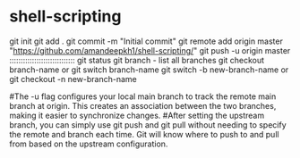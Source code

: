 # shell-scripting
git init
git add .
git commit -m "Initial commit"
git remote add origin master "https://github.com/amandeepkh1/shell-scripting/"
git push -u origin master
:::::::::::::::::::::::::::::
git status
git branch - list all branches
git checkout branch-name or git switch branch-name
git switch -b new-branch-name or git checkout -n new-branch-name


 #The -u flag configures your local main branch to track the remote main branch at origin. This creates an association between the two branches, making it easier to synchronize changes.
 #After setting the upstream branch, you can simply use git push and git pull without needing to specify the remote and branch each time. Git will know where to push to and pull from based on the upstream configuration.
